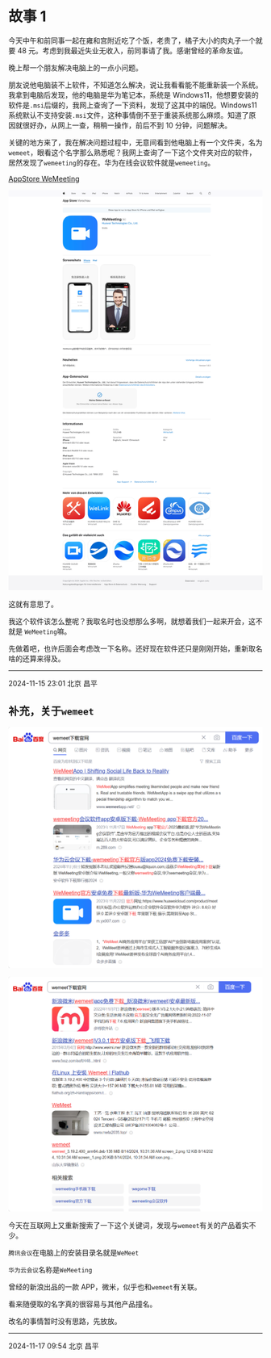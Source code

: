 # 故事 1

今天中午和前同事一起在雍和宫附近吃了个饭，老贵了，橘子大小的肉丸子一个就要 48 元。考虑到我最近失业无收入，前同事请了我。感谢曾经的革命友谊。

晚上帮一个朋友解决电脑上的一点小问题。

朋友说他电脑装不上软件，不知道怎么解决，说让我看看能不能重新装一个系统。我拿到电脑后发现，他的电脑是华为笔记本，系统是 Windows11，他想要安装的软件是`.msi`后缀的，我网上查询了一下资料，发现了这其中的端倪。Windows11 系统默认不支持安装`.msi`文件，这种事情倒不至于重装系统那么麻烦。知道了原因就很好办，从网上一查，稍稍一操作，前后不到 10 分钟，问题解决。

关键的地方来了，我在解决问题过程中，无意间看到他电脑上有一个文件夹，名为`wemeet`，眼看这个名字那么熟悉呢？我网上查询了一下这个文件夹对应的软件，居然发现了`wemeeting`的存在。华为在线会议软件就是`wemeeting`。

[AppStore WeMeeting](https://apps.apple.com/at/app/wemeeting/id1480497919)

![](./imgs/apps.apple.com_at_app_wemeeting_id1480497919.png)

这就有意思了。

我这个软件该怎么整呢？我取名时也没想那么多啊，就想着我们一起来开会，这不就是 `WeMeeting`嘛。

先做着吧，也许后面会考虑改一下名称。还好现在软件还只是刚刚开始，重新取名啥的还算来得及。

---

2024-11-15 23:01 北京 昌平

## 补充，关于`wemeet`

![wemeet截图1](./imgs/wemeet-001.png)

![wemeet截图2](./imgs/wemeet-002.png)

今天在互联网上又重新搜索了一下这个关键词，发现与`wemeet`有关的产品着实不少。

`腾讯会议`在电脑上的安装目录名就是`WeMeet`

`华为云会议`名称是`WeMeeting`

曾经的新浪出品的一款 APP，微米，似乎也和`wemeet`有关联。

看来随便取的名字真的很容易与其他产品撞名。

改名的事情暂时没有思路，先放放。

---

2024-11-17 09:54 北京 昌平
